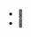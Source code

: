 - 👀
- 🌱

<!---
alioof/alioof is a ✨ special ✨ repository because its `README.md` (this file) appears on your GitHub profile.
You can click the Preview link to take a look at your changes.
--->
